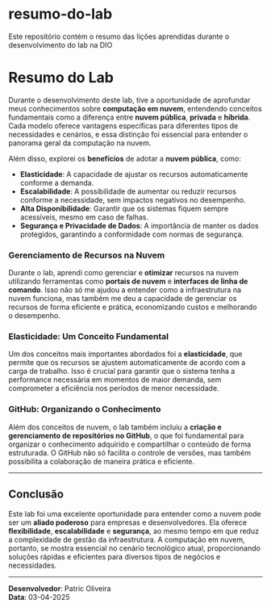 # resumo-do-lab
Este repositório contém o resumo das lições aprendidas durante o desenvolvimento do lab na DIO
# Resumo do Lab

Durante o desenvolvimento deste lab, tive a oportunidade de aprofundar meus conhecimentos sobre **computação em nuvem**, entendendo conceitos fundamentais como a diferença entre **nuvem pública**, **privada** e **híbrida**. Cada modelo oferece vantagens específicas para diferentes tipos de necessidades e cenários, e essa distinção foi essencial para entender o panorama geral da computação na nuvem.

Além disso, explorei os **benefícios** de adotar a **nuvem pública**, como:

- **Elasticidade**: A capacidade de ajustar os recursos automaticamente conforme a demanda.
- **Escalabilidade**: A possibilidade de aumentar ou reduzir recursos conforme a necessidade, sem impactos negativos no desempenho.
- **Alta Disponibilidade**: Garantir que os sistemas fiquem sempre acessíveis, mesmo em caso de falhas.
- **Segurança e Privacidade de Dados**: A importância de manter os dados protegidos, garantindo a conformidade com normas de segurança.

### Gerenciamento de Recursos na Nuvem

Durante o lab, aprendi como gerenciar e **otimizar** recursos na nuvem utilizando ferramentas como **portais de nuvem** e **interfaces de linha de comando**. Isso não só me ajudou a entender como a infraestrutura na nuvem funciona, mas também me deu a capacidade de gerenciar os recursos de forma eficiente e prática, economizando custos e melhorando o desempenho.

### Elasticidade: Um Conceito Fundamental

Um dos conceitos mais importantes abordados foi a **elasticidade**, que permite que os recursos se ajustem automaticamente de acordo com a carga de trabalho. Isso é crucial para garantir que o sistema tenha a performance necessária em momentos de maior demanda, sem comprometer a eficiência nos períodos de menor necessidade.

### GitHub: Organizando o Conhecimento

Além dos conceitos de nuvem, o lab também incluiu a **criação e gerenciamento de repositórios no GitHub**, o que foi fundamental para organizar o conhecimento adquirido e compartilhar o conteúdo de forma estruturada. O GitHub não só facilita o controle de versões, mas também possibilita a colaboração de maneira prática e eficiente.

---

## Conclusão

Este lab foi uma excelente oportunidade para entender como a nuvem pode ser um **aliado poderoso** para empresas e desenvolvedores. Ela oferece **flexibilidade**, **escalabilidade** e **segurança**, ao mesmo tempo em que reduz a complexidade de gestão da infraestrutura. A computação em nuvem, portanto, se mostra essencial no cenário tecnológico atual, proporcionando soluções rápidas e eficientes para diversos tipos de negócios e necessidades.

---
**Desenvolvedor**: Patric Oliveira  
**Data**: 03-04-2025
